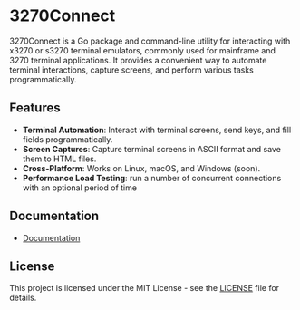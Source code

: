 # 3270Connect

3270Connect is a Go package and command-line utility for interacting with x3270 or s3270 terminal emulators, commonly used for mainframe and 3270 terminal applications. It provides a convenient way to automate terminal interactions, capture screens, and perform various tasks programmatically.

## Features

- **Terminal Automation**: Interact with terminal screens, send keys, and fill fields programmatically.
- **Screen Captures**: Capture terminal screens in ASCII format and save them to HTML files.
- **Cross-Platform**: Works on Linux, macOS, and Windows (soon).
- **Performance Load Testing**: run a number of concurrent connections with an optional period of time 

## Documentation

- [ Documentation](https://3270.io)

## License

This project is licensed under the MIT License - see the [LICENSE](LICENSE) file for details.
